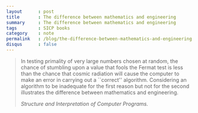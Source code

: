 ```yaml
---
layout      : post
title       : The difference between mathematics and engineering
summary     : The difference between mathematics and engineering
tags        : SICP books
category    : note
permalink   : /blog/the-difference-between-mathematics-and-engineering
disqus      : false
---
```


<blockquote>
   <p>
      In testing primality of very large numbers chosen at random, the chance of stumbling upon a value that fools the Fermat test is less than the chance that cosmic radiation will cause the computer to make an error in carrying out a ``correct'' algorithm. Considering an algorithm to be inadequate for the first reason but not for the second illustrates the difference between mathematics and engineering.
   </p>
   <footer>
      <cite>Structure and Interpretation of Computer Programs.</cite>
   </footer>
</blockquote>